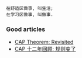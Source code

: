 
```
在舒适区做事, 叫生活;
在学习区做事, 叫做事.
```

### Good articles

* [CAP Theorem: Revisited](https://robertgreiner.com/cap-theorem-revisited/)
* [CAP 十二年回顾: 规则变了](https://www.infoq.cn/article/cap-twelve-years-later-how-the-rules-have-changed/)
